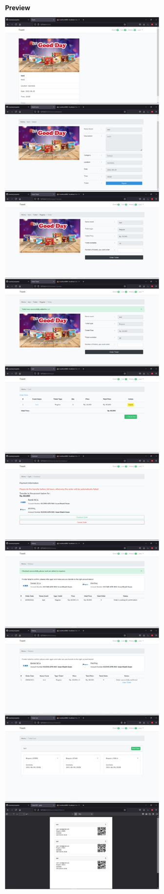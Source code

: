 ## Preview
<p align="center">
    <img src="public/ss/ss1.png" alt="ss1">
    <img src="public/ss/ss2.png" alt="ss2">
    <img src="public/ss/ss3.png" alt="ss3">
    <img src="public/ss/ss4.png" alt="ss4">
    <img src="public/ss/ss5.png" alt="ss5">
    <img src="public/ss/ss6.png" alt="ss6">
    <img src="public/ss/ss7.png" alt="ss7">
    <img src="public/ss/ss8.png" alt="ss8">
    <img src="public/ss/ss9.png" alt="ss9">
    <img src="public/ss/ss10.png" alt="ss10">
</p>
